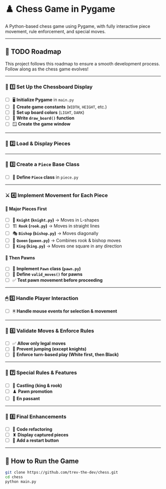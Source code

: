 # ♟️ Chess Game in Pygame  
A Python-based chess game using Pygame, with fully interactive piece movement, rule enforcement, and special moves.  

---

## 🚀 TODO Roadmap  

This project follows this roadmap to ensure a smooth development process. Follow along as the chess game evolves!  

---

### 🎨 **1️⃣ Set Up the Chessboard Display**  
- [ ] 🖥 **Initialize Pygame** in `main.py`  
- [ ] 🎨 **Create game constants** (`WIDTH`, `HEIGHT`, etc.)  
- [ ] 🏁 **Set up board colors** (`LIGHT`, `DARK`)  
- [ ] 📏 **Write `draw_board()` function**  
- [ ] 🪟 **Create the game window**  

---

### 🏇 **2️⃣ Load & Display Pieces**

---

### 🔧 **3️⃣ Create a `Piece` Base Class**  
- [ ] 📜 **Define `Piece` class** in `piece.py`

---

### ⚔️ **4️⃣ Implement Movement for Each Piece**  

#### 👑 **Major Pieces First**  
- [ ] 🏇 **`Knight` (`knight.py`)** → Moves in L-shapes 
- [ ] 🏗 **`Rook` (`rook.py`)** → Moves in straight lines  
- [ ] 🎭 **`Bishop` (`bishop.py`)** → Moves diagonally  
- [ ] 👸 **`Queen` (`queen.py`)** → Combines rook & bishop moves   
- [ ] 🤴 **`King` (`king.py`)** → Moves one square in any direction  

#### 🏰 **Then Pawns**  
- [ ] 🚶 **Implement `Pawn` class (`pawn.py`)**  
- [ ] 📜 **Define `valid_moves()` for pawns**  
- [ ] ✅ **Test pawn movement before proceeding**  

---

### 🖱 **5️⃣ Handle Player Interaction**  
- [ ] 🖲 **Handle mouse events for selection & movement**

---

### 📜 **6️⃣ Validate Moves & Enforce Rules**  
- [ ] ✅ **Allow only legal moves**  
- [ ] 🚫 **Prevent jumping (except knights)**  
- [ ] 🔄 **Enforce turn-based play (White first, then Black)**  

---

### 🎯 **7️⃣ Special Rules & Features**  
- [ ] 🔄 **Castling (king & rook)**  
- [ ] ♟️ **Pawn promotion**  
- [ ] 🏹 **En passant**  

---

### 🎨 **8️⃣ Final Enhancements**  
- [ ] 🔄 **Code refactoring**   
- [ ] ♜ **Display captured pieces**  
- [ ] 🔄 **Add a restart button**  

---

## 🔧 How to Run the Game  
```bash
git clone https://github.com/trev-the-dev/chess.git
cd chess
python main.py